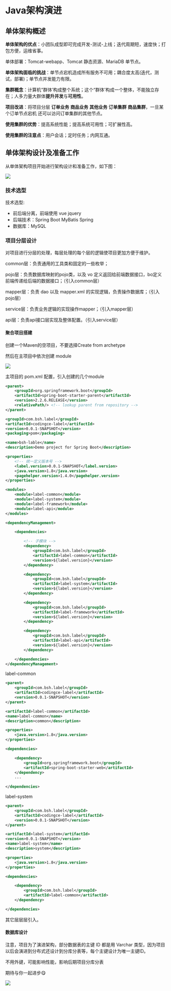# Java架构演进

## 单体架构概述

**单体架构的优点**：小团队成型即可完成开发-测试-上线；迭代周期短，速度快；打包方便，运维省事。

单体部署：Tomcat-webapp、Tomcat 静态资源、MariaDB 单节点。

**单体架构面临的挑战**：单节点宕机造成所有服务不可用；耦合度太高(迭代，测试，部署)；单节点并发能力有限。

**集群概念**：计算机“群体’构成整个系统；这个“群体’构成一个整体，不能独立存在；人多力量大群体**提升并发**与**可用性**。

**项目改进**：将项目分层 **订单业务** **商品业务** **其他业务** **订单集群** **商品集群**，一旦某个订单节点宕机 还可以访问订单集群的其他节点。

**使用集群的优势**：提高系统性能；提高系统可用性；可扩展性高。

**使用集群的注意点**：用户会话；定时任务；内网互通。

## 单体架构设计及准备工作

从单体架构项目开始进行架构设计和准备工作，如下图：

![](https://raw.githubusercontent.com/xzMhehe/StaticFile_CDN/main/static/img/mo/20230316131609.png)

### 技术选型

技术选型:

- 前后端分离，前端使用 vue jquery
- 后端技术：Spring Boot MyBatis Spring
- 数据库：MySQL

### 项目分层设计

对项目进行分层的处理，每层处理的每个层的逻辑使项目更加方便于维护。

common层：负责通用的工具类和固定的一些枚举；

pojo层：负责数据库映射的pojo类，以及 vo 定义返回给前端数据接口，bo定义前端传递给后端的数据接口；（引入common层）

mapper层：负责 dao 以及 mapper.xml 的实现逻辑，负责操作数据库；（引入pojo层）

service层：负责业务逻辑的实现操作mapper；（引入mapper层）

api层：负责api接口层实现及整体配置。（引入service层）

#### 聚合项目搭建

创建一个Maven的空项目，不要选择Create from archetype

然后在主项目中依次创建 module

![](https://raw.githubusercontent.com/xzMhehe/StaticFile_CDN/main/static/img/mo/20230316141058.png)

主项目的 pom.xml 配置，引入创建的几个module

```xml
<parent>
    <groupId>org.springframework.boot</groupId>
    <artifactId>spring-boot-starter-parent</artifactId>
    <version>2.2.6.RELEASE</version>
    <relativePath/> <!-- lookup parent from repository -->
</parent>

<groupId>com.bsh.label</groupId>
<artifactId>codingce-label</artifactId>
<version>0.0.1-SNAPSHOT</version>
<packaging>pom</packaging>

<name>bsh-lable</name>
<description>Demo project for Spring Boot</description>

<properties>
    <!-- 统一定义版本号 -->
    <label.version>0.0.1-SNAPSHOT</label.version>
    <java.version>1.8</java.version>
    <pagehelper.version>1.4.0</pagehelper.version>
</properties>

<modules>
    <module>label-common</module>
    <module>label-system</module>
    <module>label-framework</module>
    <module>label-api</module>
</modules>

<dependencyManagement>

    <dependencies>

        <!-- 子模块 -->
        <dependency>
            <groupId>com.bsh.label</groupId>
            <artifactId>label-common</artifactId>
            <version>${label.version}</version>
        </dependency>

        <dependency>
            <groupId>com.bsh.label</groupId>
            <artifactId>label-system</artifactId>
            <version>${label.version}</version>
        </dependency>

        <dependency>
            <groupId>com.bsh.label</groupId>
            <artifactId>label-framework</artifactId>
            <version>${label.version}</version>
        </dependency>

        <dependency>
            <groupId>com.bsh.label</groupId>
            <artifactId>label-api</artifactId>
            <version>${label.version}</version>
        </dependency>

    </dependencies>
</dependencyManagement>
```



label-common

```xml
<parent>
    <groupId>com.bsh.label</groupId>
    <artifactId>codingce-label</artifactId>
    <version>0.0.1-SNAPSHOT</version>
</parent>

<artifactId>label-common</artifactId>
<name>label-common</name>
<description>common</description>

<properties>
    <java.version>1.8</java.version>
</properties>

<dependencies>

    <dependency>
        <groupId>org.springframework.boot</groupId>
        <artifactId>spring-boot-starter-web</artifactId>
    </dependency>
    ...
    
</dependencies>
```

label-system

```xml
<parent>
    <groupId>com.bsh.label</groupId>
    <artifactId>codingce-label</artifactId>
    <version>0.0.1-SNAPSHOT</version>
</parent>

<artifactId>label-system</artifactId>
<version>0.0.1-SNAPSHOT</version>
<name>label-system</name>
<description>system</description>

<properties>
    <java.version>1.8</java.version>
</properties>

<dependencies>

    <dependency>
        <groupId>com.bsh.label</groupId>
        <artifactId>label-common</artifactId>
    </dependency>

</dependencies>
```



其它层层层引入。

#### 数据库设计

注意，项目为了演进架构，部分数据表的主键 ID 都是用 Varchar 类型，因为项目以后会演进到分布式还设计到分库分表等，每个主键设计为唯一主键ID。

不用外键，可能影响性能，影响后期项目分库分表





期待与你一起进步😋

![](https://cdn.jsdelivr.net/gh/xzMhehe/StaticFile_CDN/static/img/202108311552149.png)



